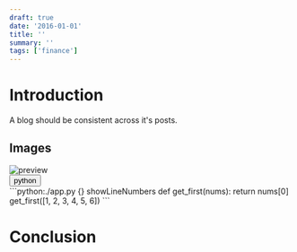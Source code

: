 ```yaml
---
draft: true
date: '2016-01-01'
title: ''
summary: ''
tags: ['finance']
---
```


# Introduction

A blog should be consistent across it's posts.

## Images

<img src="/static/images/sv-premium-flow-trends.png" alt="preview" />

<div className="tab-group">
  <div className="tab">
    <button id="python" className="tablinks">python</button>
  </div>
  <div id="python" className="tabcontent">
    ```python:./app.py {} showLineNumbers
    def get_first(nums):
      return nums[0]
    get_first([1, 2, 3, 4, 5, 6])
    ```
  </div>
</div>

# Conclusion
